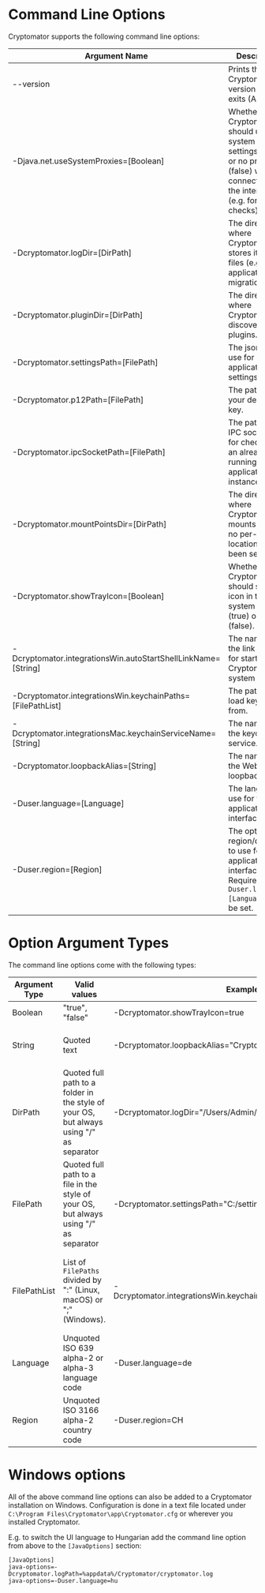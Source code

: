 # Command Line Options

Cryptomator supports the following command line options:

| Argument Name                                                 | Description                                                                                                                                   | OS         |
|---------------------------------------------------------------|-----------------------------------------------------------------------------------------------------------------------------------------------|------------|
| --version                                                     | Prints the Cryptomator version and exits (Alias: `-v`).                                                                                       | Linux, Mac |
| -Djava.net.useSystemProxies=[Boolean]                         | Whether Cryptomator should use the system proxy settings (true) or no proxy (false) when connecting to the internet (e.g. for update checks). | All        |
| -Dcryptomator.logDir=[DirPath]                                | The directory where Cryptomator stores it’s log files (e.g. application log, migration log).                                                  | All        |
| -Dcryptomator.pluginDir=[DirPath]                             | The directory where Cryptomator discovers plugins.                                                                                            | All        |
| -Dcryptomator.settingsPath=[FilePath]                         | The json-file to use for application settings.                                                                                                | All        |
| -Dcryptomator.p12Path=[FilePath]                              | The path to your device key.                                                                                                                  | All        |
| -Dcryptomator.ipcSocketPath=[FilePath]                        | The path to the IPC socket used for checking for an already running application instance.                                                     | All        |
| -Dcryptomator.mountPointsDir=[DirPath]                        | The directory where Cryptomator mounts vaults if no per-vault location has been set.                                                          | All        |
| -Dcryptomator.showTrayIcon=[Boolean]                          | Whether Cryptomator should show an icon in the system tray (true) or not (false).                                                             | All        |
| -Dcryptomator.integrationsWin.autoStartShellLinkName=[String] | The name of the link created for starting Cryptomator at system startup.                                                                      | Win        |
| -Dcryptomator.integrationsWin.keychainPaths=[FilePathList]    | The paths to load keychains from.                                                                                                             | Win        |
| -Dcryptomator.integrationsMac.keychainServiceName=[String]    | The name of the keychain service.                                                                                                             | Mac        |
| -Dcryptomator.loopbackAlias=[String]                          | The name of the WebDAV loopback alias.                                                                                                        | Win        |
| -Duser.language=[Language]                                    | The language to use for the application interface.                                                                                            | All        |
| -Duser.region=[Region]                                        | The optional region/dialect to use for the application interface. Requires `-Duser.language=[Language]` to be set.                            | All        |

# Option Argument Types

The command line options come with the following types:

| Argument Type | Valid values                                                                            | Example                                                               | Notes                                                                                                                        |
|---------------|-----------------------------------------------------------------------------------------|-----------------------------------------------------------------------|------------------------------------------------------------------------------------------------------------------------------|
| Boolean       | "true", "false"                                                                         | -Dcryptomator.showTrayIcon=true                                       | Boolean values are not quoted.                                                                                               |
| String        | Quoted text                                                                             | -Dcryptomator.loopbackAlias="Cryptomator"                             | Accepted characters/values are not defined by this document.                                                                 |
| DirPath       | Quoted full path to a folder in the style of your OS, but always using "/" as separator | -Dcryptomator.logDir="/Users/Admin/Logs"                              | Properties containing "cryptomator" might use substitutions.                                                                 |
| FilePath      | Quoted full path to a file in the style of your OS, but always using "/" as separator   | -Dcryptomator.settingsPath="C:/settings.json"                         | Properties containing "cryptomator" might use substitutions.                                                                 |
| FilePathList  | List of `FilePaths` divided by ":" (Linux, macOS) or ";" (Windows).                     | -Dcryptomator.integrationsWin.keychainPaths="C:\file.one;C:\file.two" | The entire list is quoted instead of individual entries. Properties containing "cryptomator" might use substitutions.        |
| Language      | Unquoted ISO 639 alpha-2 or alpha-3 language code                                       | -Duser.language=de                                                    | See paragraph "language" [here.](https://docs.oracle.com/en/java/javase/20/docs/api/java.base/java/util/Locale.html)         |
| Region        | Unquoted ISO 3166 alpha-2 country code                                                  | -Duser.region=CH                                                      | See paragraph "country (region)" [here.](https://docs.oracle.com/en/java/javase/20/docs/api/java.base/java/util/Locale.html) |

# Windows options

All of the above command line options can also be added to a Cryptomator installation on Windows. Configuration is done
in a text file located under `C:\Program Files\Cryptomator\app\Cryptomator.cfg` or wherever you installed Cryptomator.

E.g. to switch the UI language to Hungarian add the command line option from above to the `[JavaOptions]` section:

```
[JavaOptions]
java-options=-Dcryptomator.logPath=%appdata%/Cryptomator/cryptomator.log
java-options=-Duser.language=hu
```